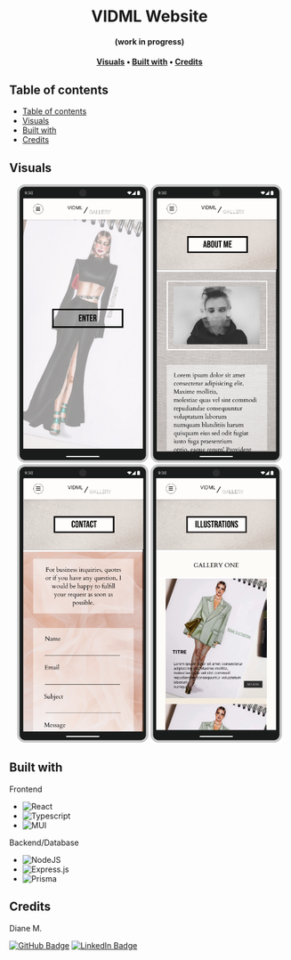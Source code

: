 <div align="center">
    <h1><b>VIDML Website</b></h1>
    <h4>(work in progress)</h4>
    <h4>
        <a href="#about">Visuals</a>
        •
        <a href="#built-with">Built with</a>
        •
        <a href="#contact">Credits</a>
    </h4>
</div>


## Table of contents

- [Table of contents](#table-of-contents)
- [Visuals](#visuals)
- [Built with](#built-with)
- [Credits](#credits)

## Visuals

<div align="center"> 
    <img src="public/readme-assets/home.png" alt="home page" height="500" width="auto">
    <img src="public/readme-assets/about.png" alt="home page" height="500" width="auto">
    <img src="public/readme-assets/contact.png" alt="home page" height="500" width="auto">
    <img src="public/readme-assets/gallery.png" alt="home page" height="500" width="auto">
</div>


## Built with

Frontend
* ![React](https://img.shields.io/badge/react-%2320232a.svg?style=for-the-badge&logo=react&logoColor=%2361DAFB)
* ![Typescript](https://img.shields.io/badge/TypeScript-007ACC?style=for-the-badge&logo=typescript&logoColor=white)
* ![MUI](https://img.shields.io/badge/MUI-%230081CB.svg?style=for-the-badge&logo=material-ui&logoColor=white)

Backend/Database
* ![NodeJS](https://img.shields.io/badge/node.js-6DA55F?style=for-the-badge&logo=node.js&logoColor=white)
* ![Express.js](https://img.shields.io/badge/express.js-%23404d59.svg?style=for-the-badge&logo=express&logoColor=%2361DAFB)
* ![Prisma](https://img.shields.io/badge/Prisma-3982CE?style=for-the-badge&logo=Prisma&logoColor=white)


## Credits

<p>Diane M.</p>

[![GitHub Badge](https://img.shields.io/badge/GitHub-100000?style=for-the-badge&logo=github&logoColor=white)](https://github.com/dkm94)
[![LinkedIn Badge](https://img.shields.io/badge/LinkedIn-0077B5?style=for-the-badge&logo=linkedin&logoColor=white)](https://www.linkedin.com/in/diane-mpk/)
